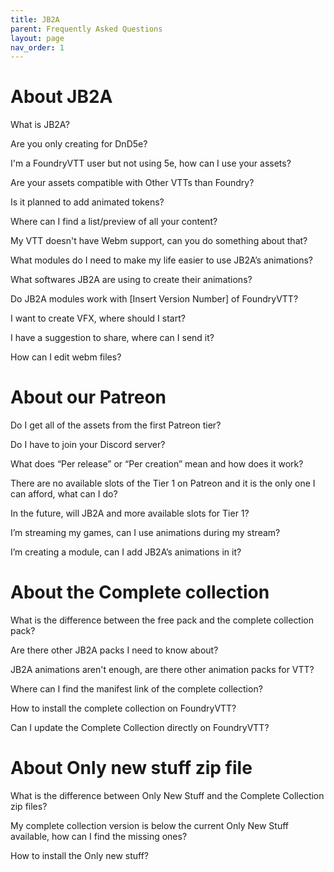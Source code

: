 ```yaml
---
title: JB2A
parent: Frequently Asked Questions
layout: page
nav_order: 1
---
```


# About JB2A
What is JB2A?

Are you only creating for DnD5e?

I'm a FoundryVTT user but not using 5e, how can I use your assets?

Are your assets compatible with Other VTTs than Foundry?

Is it planned to add animated tokens?

Where can I find a list/preview of all your content?

My VTT doesn't have Webm support, can you do something about that?

What modules do I need to make my life easier to use JB2A’s animations?

What softwares JB2A are using to create their animations?

Do JB2A modules work with [Insert Version Number] of FoundryVTT?

I want to create VFX, where should I start?

I have a suggestion to share, where can I send it?

How can I edit webm files?

# About our Patreon

Do I get all of the assets from the first Patreon tier?

Do I have to join your Discord server?

What does “Per release” or “Per creation” mean and how does it work?

There are no available slots of the Tier 1 on Patreon and it is the only one I can afford, what can I do?

In the future, will JB2A and more available slots for Tier 1?

I’m streaming my games, can I use animations during my stream?

I’m creating a module, can I add JB2A’s animations in it?

# About the Complete collection

What is the difference between the free pack and the complete collection pack?

Are there other JB2A packs I need to know about?

JB2A animations aren't enough, are there other animation packs for VTT?

Where can I find the manifest link of the complete collection?

How to install the complete collection on FoundryVTT?

Can I update the Complete Collection directly on FoundryVTT?

# About Only new stuff zip file

What is the difference between Only New Stuff and the Complete Collection zip files?

My complete collection version is below the current Only New Stuff available, how can I find the missing ones?

How to install the Only new stuff?